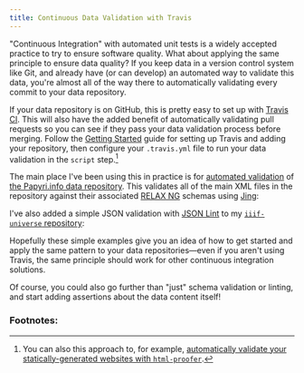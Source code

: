 ```yaml
---
title: Continuous Data Validation with Travis
---
```

"Continuous Integration" with automated unit tests is a widely accepted practice to try to ensure software quality. What about applying the same principle to ensure data quality? If you keep data in a version control system like Git, and already have (or can develop) an automated way to validate this data, you're almost all of the way there to automatically validating every commit to your data repository.

If your data repository is on GitHub, this is pretty easy to set up with [Travis CI](https://travis-ci.org/). This will also have the added benefit of automatically validating pull requests so you can see if they pass your data validation process before merging. Follow the [Getting Started](https://docs.travis-ci.com/user/getting-started/) guide for setting up Travis and adding your repository, then configure your `.travis.yml` file to run your data validation in the `script` step.[^html]

The main place I've been using this in practice is for [automated validation](https://travis-ci.org/papyri/idp.data) of [the Papyri.info data repository](https://github.com/papyri/idp.data). This validates all of the main XML files in the repository against their associated [RELAX NG](https://en.wikipedia.org/wiki/RELAX_NG) schemas using [Jing](http://www.thaiopensource.com/relaxng/jing.html):

<script src="https://gist-it.appspot.com/github/papyri/idp.data/blob/master/.travis.yml"></script>

I've also added a simple JSON validation with [JSON Lint](https://github.com/zaach/jsonlint) to my [`iiif-universe` repository](https://github.com/ryanfb/iiif-universe):

<script src="https://gist-it.appspot.com/github/ryanfb/iiif-universe/blob/gh-pages/.travis.yml"></script>

Hopefully these simple examples give you an idea of how to get started and apply the same pattern to your data repositories—even if you aren't using Travis, the same principle should work for other continuous integration solutions.

Of course, you could also go further than "just" schema validation or linting, and start adding assertions about the data content itself!

### Footnotes:

[^html]: You can also this approach to, for example, [automatically validate your statically-generated websites with `html-proofer`](http://jekyllrb.com/docs/continuous-integration/).
